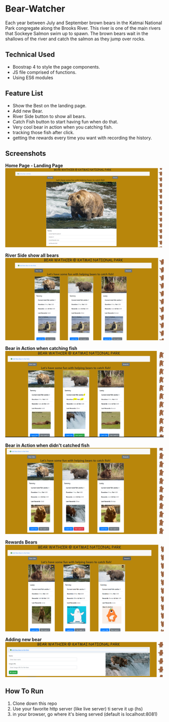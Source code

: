 # Bear-Watcher

 Each year between July and September brown bears in the Katmai National Park congregate along the Brooks River. This river is one of the main rivers that Sockeye Salmon swim up to spawn. The brown bears wait in the shallows of the river and catch the salmon as they jump over rocks.

## Technical Used

* Boostrap 4 to style the page components.
* JS file comprised of functions.
* Using ES6 modules

## Feature List
* Show the Best on the landing page.
* Add new Bear.
* River Side button to show all bears.
* Catch Fish button to start having fun when do that.
* Very cool bear in action when you catching fish.
* tracking those fish after click.
* getting the rewards every time you want with recording the history.

## Screenshots

**Home Page - Landing Page**
![Home Page](./screenshots/homepage.PNG)

**River Side show all bears**
![River Side](./screenshots/riverside1.PNG)

**Bear in Action when catching fish**
![Bear in Action1](./screenshots/riverside2.PNG)

**Bear in Action when didn't catched fish**
![Bear in Action2](./screenshots/riverside3.PNG)

**Rewards Bears**
![Rewards Bears](./screenshots/rewardsbear.PNG)

**Adding new bear**
![Add New Bear](./screenshots/addnew.PNG)

## How To Run

1. Clone down this repo
2. Use your favorite http server (like live server) ti serve it up (hs)
3. in your browser, go where it's bieng served (default is localhost:8081)
